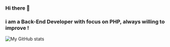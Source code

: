 ### Hi there 👋
### i am a Back-End Developer with focus on PHP, always willing to improve !


![My GitHub stats](https://github-readme-stats.vercel.app/api?username=Glasena&show_icons=true&hide=prs,issues&theme=transparent)

<!--
**Glasena/Glasena** is a ✨ _special_ ✨ repository because its `README.md` (this file) appears on your GitHub profile.

Here are some ideas to get you started:

- 🔭 I’m currently working on ...
- 🌱 I’m currently learning ...
- 👯 I’m looking to collaborate on ...
- 🤔 I’m looking for help with ...
- 💬 Ask me about ...
- 📫 How to reach me: ...
- 😄 Pronouns: ...
- ⚡ Fun fact: ...
-->
